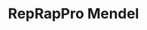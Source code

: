 ---
title: RepRapPro Mendel
category: equipment
type: 3D Printer
description: "Open-souce 3D printer that can print most of its own components. RepRap uses an additive manufacturing technique called Fused Filament Fabrication to lay down material in layers. The build envelope  is 20cm x 20cm x 14cm with layer accuracy of 0.3mm. [More info](http://reprap.org/wiki/RepRapPro_Mendel)"
---